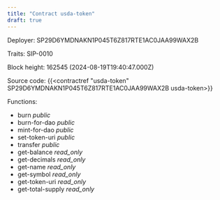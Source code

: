 ```yaml
---
title: "Contract usda-token"
draft: true
---
```

Deployer: SP29D6YMDNAKN1P045T6Z817RTE1AC0JAA99WAX2B

Traits:
 SIP-0010



Block height: 162545 (2024-08-19T19:40:47.000Z)

Source code: {{<contractref "usda-token" SP29D6YMDNAKN1P045T6Z817RTE1AC0JAA99WAX2B usda-token>}}

Functions:

* burn _public_
* burn-for-dao _public_
* mint-for-dao _public_
* set-token-uri _public_
* transfer _public_
* get-balance _read_only_
* get-decimals _read_only_
* get-name _read_only_
* get-symbol _read_only_
* get-token-uri _read_only_
* get-total-supply _read_only_
